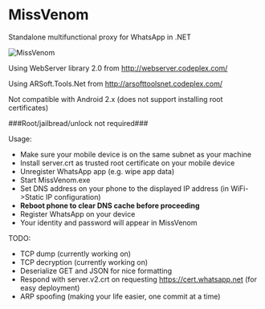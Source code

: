 MissVenom
=========

Standalone multifunctional proxy for WhatsApp in .NET

![MissVenom](https://dl.dropboxusercontent.com/u/68235039/venom.jpg)

Using WebServer library 2.0 from http://webserver.codeplex.com/

Using ARSoft.Tools.Net from http://arsofttoolsnet.codeplex.com/

Not compatible with Android 2.x (does not support installing root certificates)

###Root/jailbread/unlock not required###

Usage:
- Make sure your mobile device is on the same subnet as your machine
- Install server.crt as trusted root certificate on your mobile device
- Unregister WhatsApp app (e.g. wipe app data)
- Start MissVenom.exe
- Set DNS address on your phone to the displayed IP address (in WiFi->Static IP configuration)
- **Reboot phone to clear DNS cache before proceeding**
- Register WhatsApp on your device
- Your identity and password will appear in MissVenom

TODO:
- TCP dump (currently working on)
- TCP decryption (currently working on)
- Deserialize GET and JSON for nice formatting
- Respond with server.v2.crt on requesting https://cert.whatsapp.net (for easy deployment)
- ARP spoofing (making your life easier, one commit at a time)
